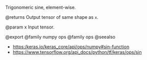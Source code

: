 Trigonomeric sine, element-wise.

@returns
    Output tensor of same shape as `x`.

@param x
Input tensor.

@export
@family numpy ops
@family ops
@seealso
+ <https:/keras.io/keras_core/api/ops/numpy#sin-function>
+ <https://www.tensorflow.org/api_docs/python/tf/keras/ops/sin>
